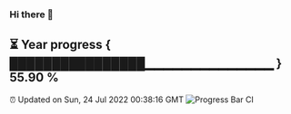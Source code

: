 ### Hi there 👋
⏳ Year progress { ████████████████▁▁▁▁▁▁▁▁▁▁▁▁▁▁ } 55.90 %
---
⏰ Updated on Sun, 24 Jul 2022 00:38:16 GMT
![Progress Bar CI](https://github.com/Moyi321/Moyi321/workflows/Progress%20Bar%20CI/badge.svg)

